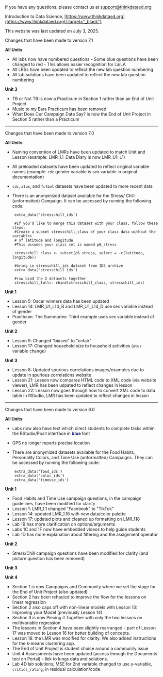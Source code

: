 If you have any questions, please contact us at [support@thinkdataed.org](mailto:support@thinkdataed.org)


Introduction to Data Science, [https://www.thinkdataed.org](https://www.thinkdataed.org){:target="_blank"}

This website was last updated on July 3, 2025.

Changes that have been made to version 7.1

**All Units**

 - All labs now have numbered questions
        - Some blue questions have been changed to red
        - This allows easier recognition for LaiLA
 - All LRSs have been updated to reflect the new lab question numbering
 - All lab solutions have been updated to reflect the new lab question numbering

**Unit 3**

 - TB or Not TB is now a Practicum in Section 1 rather than an End of Unit Project
 - Music to my Ears Practicum has been removed
 - What Does Our Campaign Data Say? is now the End of Unit Project in Section 5 rather than a Practicum

----------------------------------------------------

Changes that have been made to version 7.0

**All Units**

 - Naming convention of LMRs have been updated to match Unit and Lesson (example: LMR_1.1_Data Diary is now LMR_U1_L1)
 - All preloaded datasets have been updated to reflect original variable names (example: ```cdc``` gender variable is sex variable in original documentation)
 - ```cdc```, ```atus```, and ```futbol``` datasets have been updated to more recent data
 - There is an anonymized dataset available for the Stress/ Chill (unformatted) Campaign. It can be accessed by running the following code:
        
        extra_data('stresschill_ids')

        #If you'd like to merge this dataset with your class, follow these steps:
        #Create a subset stresschill_class of your class data without the variables 
        # of latitude and longitude
        #This assumes your class set is named p6_stress
        
        stresschill_class <- subset(p6_stress, select = -c(latitude, longitude))
        
        #bring in stresschill_ids dataset from IDS archive
        extra_data('stresschill_ids')
        
        #row bind the 2 datasets together
        stresschill_full<- rbind(stresschill_class, stresschill_ids)

**Unit 1**

 - Lesson 5: Oscar winners data has been updated
 - Lesson 14: LMR_U1_L14_B and LMR_U1_L14_D use sex variable instead of gender
 - Practicum: The Summaries: Third example uses sex variable instead of gender

**Unit 2**

 - Lesson 9: Changed "biased" to "unfair"
 - Lesson 17: Changed household size to household activities (```atus``` variable change)

**Unit 3**

 - Lesson 8: Updated spurious correlations images/examples due to update in spurious correlations website
 - Lesson 21: Lesson now compares HTML code to XML code (via website viewer), LMR has been udpated to reflect changes in lesson
 - Lesson 22: Lesson now goes through how to convert XML code to data table in RStudio, LMR has been updated to reflect changes in lesson

----------------------------------------------------
Changes that have been made to version 6.0

**All Units**

 - Labs now also have text which direct students to complete tasks within the RStudio/Posit interface in <span style="color:midnightblue;">**blue**</span> font
 - GPS no longer reports precise location
 - There are anonymized datasets available for the Food Habits, Personality Colors, and Time Use (unformatted) Campaigns. They can be accessed by running the following code:
        
        extra_data('food_ids')
        extra_data('color_ids')
        extra_data('timeuse_ids')

**Unit 1**

 - Food Habits and Time Use campaign questions, in the campaign guidelines, have been modified for clarity
 - Lesson 1: LMR_1.1 changed "Facebook" to "TikTok"
 - Lesson 14: updated LMR_1.16 with new data/color palette
 - Lesson 17: updated plots and cleaned up formatting on LMR_118
 - Lab 1B has more clarification on options/arguments
 - Labs 1C and 1F now have embedded videos to help guide students
 - Lab 1D has more explanation about filtering and the assignment operator

**Unit 2**

- Stress/Chill campaign questions have been modified for clarity (and picture question has been removed)

**Unit 3** 

**Unit 4**

 - Section 1 is now Campaigns and Community where we set the stage for the End of Unit Project (also updated)
 - Section 2 has been rehauled to improve the flow for the lessons on linear regression
 - Section 2 also caps off with non-linear models with Lesson 13: Improving your Model (previously Lesson 14)
 - Section 3 is now Piecing it Together with only the two lessons on multivariable regression
 - The lessons in Section 4 have been slightly rearranged - part of Lesson 17 was moved to Lesson 16 for better building of concepts.
 - Lesson 18: the LMR was modified for clarity. We also added instructions for the k-means clustering app.
 - The End of Unit Project is student choice around a community issue
 - Unit 4 Assessments have been updated (access through the Documents tool on Portal) - link to lungs data and solutions.
 - Lab 4D lab solutions, MSE for 2nd variable changed to use y-variable, ```critics_rating```, in residual calculation/code

